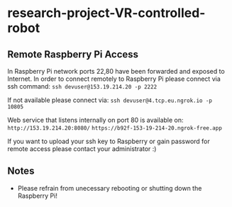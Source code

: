 # research-project-VR-controlled-robot

## Remote Raspberry Pi Access
In Raspberry Pi network ports 22,80 have been forwarded and exposed to Internet. In order to connect remotely to Raspberry Pi please connect via ssh command:
```ssh devuser@153.19.214.20 -p 2222```

If not available please connect via: 
```ssh devuser@4.tcp.eu.ngrok.io -p 10805```

Web service that listens internally on port 80 is available on: 
```http://153.19.214.20:8080/```
```https://b92f-153-19-214-20.ngrok-free.app```

If you want to upload your ssh key to Raspberry or gain password for remote access please contact your administrator :)

## Notes
- Please refrain from unecessary rebooting or shutting down the Raspberry Pi!
